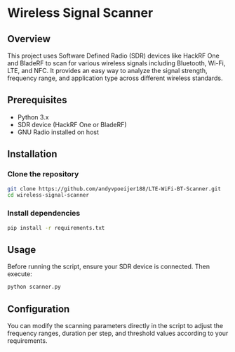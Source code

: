 # Wireless Signal Scanner

## Overview
This project uses Software Defined Radio (SDR) devices like HackRF One and BladeRF to scan for various wireless signals including Bluetooth, Wi-Fi, LTE, and NFC. It provides an easy way to analyze the signal strength, frequency range, and application type across different wireless standards.

## Prerequisites
- Python 3.x
- SDR device (HackRF One or BladeRF)
- GNU Radio installed on host

## Installation

### Clone the repository
```bash
git clone https://github.com/andyvpoeijer188/LTE-WiFi-BT-Scanner.git
cd wireless-signal-scanner
```

### Install dependencies
```bash
pip install -r requirements.txt
```

## Usage
Before running the script, ensure your SDR device is connected. Then execute:
```bash
python scanner.py
```

## Configuration
You can modify the scanning parameters directly in the script to adjust the frequency ranges, duration per step, and threshold values according to your requirements.
